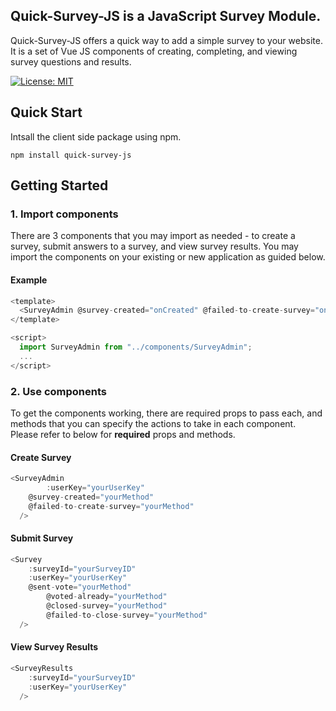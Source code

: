 ## Quick-Survey-JS is a JavaScript Survey Module.

Quick-Survey-JS offers a quick way to add a simple survey to your website.<br>
It is a set of Vue JS components of creating, completing, and viewing survey questions and results.<br>

[![License: MIT](https://img.shields.io/badge/License-MIT-red.svg)](https://opensource.org/licenses/MIT)

## Quick Start

Intsall the client side package using npm.

```
npm install quick-survey-js
```

## Getting Started

### 1. Import components

There are 3 components that you may import as needed - to create a survey, submit answers to a survey, and view survey results.
You may import the components on your existing or new application as guided below.

#### Example

```js
<template>
  <SurveyAdmin @survey-created="onCreated" @failed-to-create-survey="onFailed" />
</template>

<script>
  import SurveyAdmin from "../components/SurveyAdmin";
  ...
</script>
```

### 2. Use components

To get the components working, there are required props to pass each, and methods that you can specify the actions to take in each component.
Please refer to below for **required** props and methods.

#### Create Survey

```js
<SurveyAdmin
		:userKey="yourUserKey"
    @survey-created="yourMethod"
    @failed-to-create-survey="yourMethod"
  />

```

#### Submit Survey

```js
<Survey
    :surveyId="yourSurveyID"
    :userKey="yourUserKey"
    @sent-vote="yourMethod"
		@voted-already="yourMethod"
		@closed-survey="yourMethod"
		@failed-to-close-survey="yourMethod"
  />
```

#### View Survey Results

```js
<SurveyResults
    :surveyId="yourSurveyID"
    :userKey="yourUserKey"
  />
```
